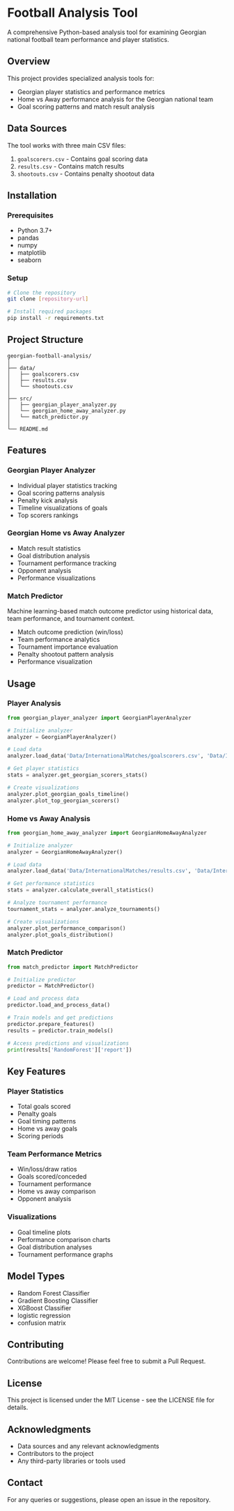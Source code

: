 # Football Analysis Tool

A comprehensive Python-based analysis tool for examining Georgian national football team performance and player statistics.

## Overview

This project provides specialized analysis tools for:
- Georgian player statistics and performance metrics
- Home vs Away performance analysis for the Georgian national team
- Goal scoring patterns and match result analysis

## Data Sources

The tool works with three main CSV files:
1. `goalscorers.csv` - Contains goal scoring data
2. `results.csv` - Contains match results
3. `shootouts.csv` - Contains penalty shootout data

## Installation

### Prerequisites
- Python 3.7+
- pandas
- numpy
- matplotlib
- seaborn

### Setup
```bash
# Clone the repository
git clone [repository-url]

# Install required packages
pip install -r requirements.txt
```

## Project Structure

```
georgian-football-analysis/
│
├── data/
│   ├── goalscorers.csv
│   ├── results.csv
│   └── shootouts.csv
│
├── src/
│   ├── georgian_player_analyzer.py
│   └── georgian_home_away_analyzer.py
│   └── match_predictor.py
│
└── README.md
```

## Features

### Georgian Player Analyzer
- Individual player statistics tracking
- Goal scoring patterns analysis
- Penalty kick analysis
- Timeline visualizations of goals
- Top scorers rankings

### Georgian Home vs Away Analyzer
- Match result statistics
- Goal distribution analysis
- Tournament performance tracking
- Opponent analysis
- Performance visualizations
### Match Predictor
Machine learning-based match outcome predictor using historical data, team performance, and tournament context.
- Match outcome prediction (win/loss)
- Team performance analytics
- Tournament importance evaluation
- Penalty shootout pattern analysis
- Performance visualization

## Usage

### Player Analysis
```python
from georgian_player_analyzer import GeorgianPlayerAnalyzer

# Initialize analyzer
analyzer = GeorgianPlayerAnalyzer()

# Load data
analyzer.load_data('Data/InternationalMatches/goalscorers.csv', 'Data/InternationalMatches/results.csv')

# Get player statistics
stats = analyzer.get_georgian_scorers_stats()

# Create visualizations
analyzer.plot_georgian_goals_timeline()
analyzer.plot_top_georgian_scorers()
```

### Home vs Away Analysis
```python
from georgian_home_away_analyzer import GeorgianHomeAwayAnalyzer

# Initialize analyzer
analyzer = GeorgianHomeAwayAnalyzer()

# Load data
analyzer.load_data('Data/InternationalMatches/results.csv', 'Data/InternationalMatches/goalscorers.csv')

# Get performance statistics
stats = analyzer.calculate_overall_statistics()

# Analyze tournament performance
tournament_stats = analyzer.analyze_tournaments()

# Create visualizations
analyzer.plot_performance_comparison()
analyzer.plot_goals_distribution()
```

### Match Predictor
```python
from match_predictor import MatchPredictor

# Initialize predictor
predictor = MatchPredictor()

# Load and process data
predictor.load_and_process_data()

# Train models and get predictions
predictor.prepare_features()
results = predictor.train_models()

# Access predictions and visualizations
print(results['RandomForest']['report'])
```

## Key Features

### Player Statistics
- Total goals scored
- Penalty goals
- Goal timing patterns
- Home vs away goals
- Scoring periods

### Team Performance Metrics
- Win/loss/draw ratios
- Goals scored/conceded
- Tournament performance
- Home vs away comparison
- Opponent analysis

### Visualizations
- Goal timeline plots
- Performance comparison charts
- Goal distribution analyses
- Tournament performance graphs

## Model Types
- Random Forest Classifier
- Gradient Boosting Classifier
- XGBoost Classifier
- logistic regression
- confusion matrix

## Contributing

Contributions are welcome! Please feel free to submit a Pull Request.

## License

This project is licensed under the MIT License - see the LICENSE file for details.

## Acknowledgments

- Data sources and any relevant acknowledgments
- Contributors to the project
- Any third-party libraries or tools used

## Contact

For any queries or suggestions, please open an issue in the repository.
